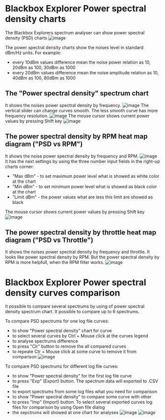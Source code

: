 # Blackbox Explorer Power spectral density charts

The Blackbox Explorers spectrum analyser can show power spectral density (PSD) charts
![image](./images/psd_1.jpg)

The power spectral density charts show the noises level in standard dBm/Hz units.
For example: 
- every 10dBm values difference mean the noise power relation as 10, 20dBm as 100, 30dBm as 1000
- every 20dBm values difference mean the noise amplitude relation as 10, 40dBm as 100, 80dBm as 1000

## The "Power spectral density" spectrum chart

It shows the noises power spectral density by frequency.
![image](./images/psd_2.jpg)
The vertical slider can change curves smooth. The less smooth curve has more frequency resolution.
![image](./images/psd_3.jpg)
The mouse cursor shows current power values by pressing Shift key 
![image](./images/psd_4.jpg)

## The power spectral density by RPM heat map diagram ("PSD vs RPM")

It shows the noise power spectral density by frequency and RPM.
![image](./images/psd_5.jpg)
It has the next settings by using the three number input fields in the right-up charts corner:
- "Max dBm" - to set maximum power level what is showed as white color at the chart
- "Min dBm" - to set minimum power level what is showed as black color at the chart
- "Limit dBm" - the power values what are less this limit are showed as black

The mouse cursor shows current power values by pressing Shift key 
![image](./images/psd_6.jpg)

## The power spectral density by throttle heat map diagram  ("PSD vs Throttle")

It shows the noises power spectral density by frequency and throttle.
It looks like power spectral density by RPM. 
But the power spectral density by RPM is more helpfull, when the RPM filter works.
![image](./images/psd_7.jpg)


# Blackbox Explorer Power spectral density curves comparison

It possible to compare several spectrums by using of power spectral density spectrum chart.
It possible to compare up to 6 spectrums.

To compare PSD spectrums for one log file curves:
- to show "Power spectral density" chart for curve
- to select several curves by Ctrl + Mouse click at the curves legend
- to analyse spectrums difference
- to press "Clr" button to remove the all compared curves
- to repeate Ctr + Mouse click at some curve to remove it from comparison
![image](./images/psd_8.jpg)

To compare PSD spectrums for different log file curves:
- to show "Power spectral density" for the first log file curve
- to press "Exp" (Export) button. The spectrum data will exported to .CSV file
- to export spectrums from some log files what you need for comparison 
- to show "Power spectral density" to compare some curve with other
- to press "Imp" (Import) button. To select several exported curves log files for comparison by using Open file dialog
- the sepctrums will showed at one chart for analyses
![image](./images/psd_9.jpg)
![image](./images/psd_10.jpg)








